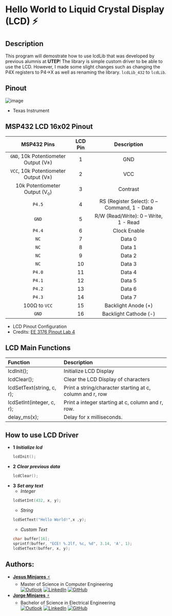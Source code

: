 # **Hello World to Liquid Crystal Display (LCD) :zap:**

## **Description**
This program will demostrate how to use lcdLib that was developed by previous alumnis at **UTEP**!
The library is simple custom driver to be able to use the LCD. However, I made some slight changes 
such as changing the P4X registers to P4->X as well as renaming the library. `lcdLib_432` to `lcdLib`.

## **Pinout**
![image](https://user-images.githubusercontent.com/60948298/146273491-d2079ae0-385a-4f9a-ac03-24f95911efea.png)
- Texas Instrument

## **MSP432 LCD 16x02 Pinout**
| **MSP432 Pins** |    **LCD Pin** |  **Description** |   
| :---:       |  :--:      |   :---:      |
| `GND`, 10k Potentiometer Output (V&#177;) | 1| GND|  
| `VCC`, 10k Potentiometer Output (V&#177;) | 2| VCC|    
| 10k Potentiometer Output (V<sub>o</sub>) | 3| Contrast|    
| `P4.5` | 4| RS (Register Select): 0 – Command, 1 - Data|    
| `GND`| 5| R/W (Read/Write): 0 – Write, 1 - Read|    
| `P4.4` | 6| Clock Enable|    
| `NC`| 7| Data 0|
| `NC`| 8| Data 1|    
| `NC` | 9| Data 2|    
| `NC`| 10| Data 3|    
| `P4.0` | 11|  Data 4|    
| `P4.1` | 12|  Data 5|    
| `P4.2` | 13|  Data 6|    
| `P4.3` | 14|  Data 7|    
| 100&#8486; to `VCC`| 15| Backlight Anode (+)|    
| `GND`| 16| Backlight Cathode (-)|    
  * LCD Pinout Configuration
  * Credits: [EE 3176 Pinout Lab 4](http://www.ece.utep.edu/courses/web3376/MSP430_Labs.html)
  
## **LCD Main Functions**
|**Function** | **Description** |
| :---    | :---        |
| lcdInit();    |   Initialize LCD Display            |
| lcdClear();   | Clear the LCD Display of characters | 
| lcdSetText(string, c, r); | Print a string/character starting at c, column and r, row |
|lcdSetInt(integer, c, r); | Print a integer starting at c, column and r, row. |
|delay_ms(x); | Delay for x milliseconds. |
## **How to use LCD Driver**
- **1** ***Initialize lcd***
    ~~~c
    lcdInit();
    ~~~
- **2** ***Clear previous data***
    ~~~c
    lcdClear();
    ~~~
- **3** ***Set any text***
    - *Integer*
    ~~~c
    lcdSetInt(432, x, y);
    ~~~
    - *String*
    ~~~c
    lcdSetText("Hello World!",x ,y);
    ~~~
    - *Custom Text*
    ~~~c
    char buffer[16];
    sprintf(buffer, "ECE! %.2lf, %c, %d", 3.14, 'A', 1);
    lcdSetText(buffer, x, y);
    ~~~

## **Authors:**
* [**Jesus Minjares** :zap:](https://github.com/jminjares4)<br>
  * Master of Science in Computer Engineering<br>
[![Outlook](https://img.shields.io/badge/Microsoft_Outlook-0078D4?style=for-the-badge&logo=microsoft-outlook&logoColor=white&style=flat)](mailto:jminjares4@miners.utep.edu) 
[![LinkedIn](https://img.shields.io/badge/LinkedIn-0077B5?style=for-the-badge&logo=linkedin&logoColor=white&style=flat)](https://www.linkedin.com/in/jesusminjares/) [![GitHub](https://img.shields.io/badge/GitHub-100000?style=for-the-badge&logo=github&logoColor=white&style=flat)](https://github.com/jminjares4)
* [**Jorge Minjares** :zap:](https://github.com/JorgeMinjares)<br>
  * Bachelor of Science in Electrical Engineering<br>
[![Outlook](https://img.shields.io/badge/Microsoft_Outlook-0078D4?style=for-the-badge&logo=microsoft-outlook&logoColor=white&style=flat)](mailto:jminjares5@miners.utep.edu) 
[![LinkedIn](https://img.shields.io/badge/LinkedIn-0077B5?style=for-the-badge&logo=linkedin&logoColor=white&style=flat)](https://www.linkedin.com/in/jorge-minjares/) [![GitHub](https://img.shields.io/badge/GitHub-100000?style=for-the-badge&logo=github&logoColor=white&style=flat)](https://github.com/JorgeMinjares)

